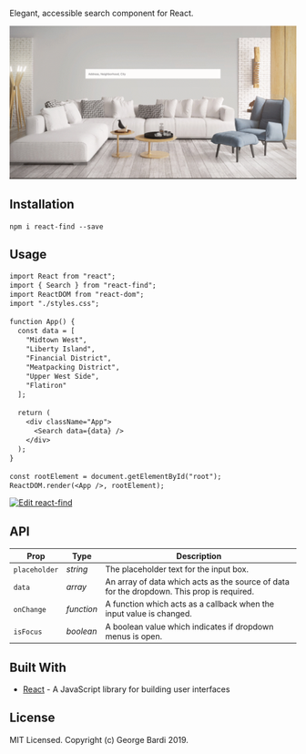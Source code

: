Elegant, accessible search component for React.

![Alt text](https://github.com/geobde/react-find/blob/master/image.gif "Search")

## Installation

```
npm i react-find --save
```

## Usage

```
import React from "react";
import { Search } from "react-find";
import ReactDOM from "react-dom";
import "./styles.css";

function App() {
  const data = [
    "Midtown West",
    "Liberty Island",
    "Financial District",
    "Meatpacking District",
    "Upper West Side",
    "Flatiron"
  ];

  return (
    <div className="App">
      <Search data={data} />
    </div>
  );
}

const rootElement = document.getElementById("root");
ReactDOM.render(<App />, rootElement);

```
[![Edit react-find](https://codesandbox.io/static/img/play-codesandbox.svg)](https://codesandbox.io/s/react-find-bwhnw?fontsize=14)

## API

| Prop              | Type       | Description |
|-------------------|------------|-------------|
| `placeholder`     | _string_   |  The placeholder text for the input box. |
| `data`            | _array_    |  An array of data which acts as the source of data for the dropdown. This prop is required. |
| `onChange`        | _function_ |  A function which acts as a callback when the input value is changed. |
| `isFocus`         | _boolean_  |  A boolean value which indicates if dropdown menus is open. |


## Built With

- [React](https://reactjs.org/) - A JavaScript library for building user interfaces

## License

MIT Licensed. Copyright (c) George Bardi 2019.